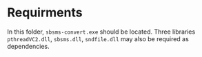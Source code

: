 # Requirments
In this folder, `sbsms-convert.exe` should be located. Three libraries `pthreadVC2.dll`, `sbsms.dll`, `sndfile.dll` may also be required as dependencies.